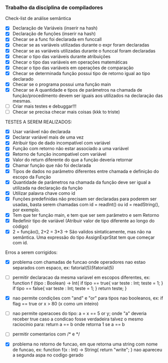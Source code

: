 ### Trabalho da disciplina de compiladores

Check-list de análise semântica

- [x] Declaração de Variáveis (inserir na hash)
- [x] Declaração de funções (inserir na hash)
- [x] Checar se a func foi declarada em funccall
- [x] Checar se as variáveis utilizadas durante o expr foram declaradas
- [x] Checar se as variáveis utilizadas durante o funccal foram declaradas
- [x] Checar o tipo das variáveis durante atribuições
- [x] Checar o tipo das variáveis em operações matemáticas
- [x] Checar o tipo das variáveis em operações de comparação
- [x] Checar se determinada função possui tipo de retorno igual ao tipo declarado
- [x] Checar se o programa possui uma função main
- [x] Checar se A quantidade e tipos de parâmetros na chamada de função/procedimento devem ser iguais aos utilizados na declaração das mesmas.
- [ ] Criar mais testes e debuggar!!!
- [ ] Checar se precisa checar mais coisas (kkk to triste)

TESTES A SEREM REALIZADOS:

- [X] Usar variável não declarada
- [X] Declarar variável mais de uma vez
- [X] Atribuir tipo de dado incompatível com variável
- [X] Função com retorno não estar associado a uma variável
- [X] Retorno de função incompatível com variável
- [X] Valor do return diferente do que a função deveria retornar
- [X] Chamar função que não foi declarada
- [X] Tipos de dados no parâmetro diferentes entre chamada e definição do escopo da Função
- [X] Quantidade de parâmetros na chamada da função deve ser igual a utilizada na declaração da função
- [X] Utilizar palavra chave como id
- [X] Funções predefinidas não precisam ser declaradas para poderem ser usadas, basta serem chamadas com id = readInt() ou id = readString(), por exemplo.
- [X] Tem que ter função main, e tem que ser sem parâmetro e sem Retorno
- [X] Redefinir tipo de variável (Atribuir valor de tipo diferente ao longo do código)
- [X] 2 = função(), 2+2 = 3*3 -> São validos sintaticamente, mas não na semântica. Uma expressão do tipo AssignExprStat tem que começar com id.

Erros a serem corrigidos:

- [X] problema com chamadas de funcao onde operadores nao estao separados com espaco, ex: fatorial(5)*5*fatorial(5)
- [ ] permitir declaracao da mesma variavel em escopos diferentes, ex:
      function f (tipo : Boolean) -> Int{
      if tipo == true{
         var teste : Int;
         teste = 1;
      }
      if tipo == false{
         var teste : Int;
         teste = 1;
      }
          return teste;
      }

- [X] nao permite condições com "and" e "or" para tipos nao booleanos, ex: if flag == true or x > 80    (x como um inteiro)

- [ ] nao permite operacoes do tipo: a = x == 5 or y;
   onde "a" deveria receber true caso a condicao fosse verdadeira
   talvez o mesmo raciocinio para: return a == b
   onde retorna 1 se a == b

- [ ] permitir comentarios com /* e */
- [X] problema no retorno de funcao, em que retorna uma string com nome de funcao, ex:
      function f(x : Int) -> String{
         return "write";
      }
   nao apareceu a segunda aspa no codigo gerado

